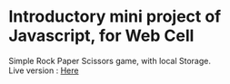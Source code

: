 # Introductory mini project of Javascript, for Web Cell

Simple Rock Paper Scissors game, with local Storage.  
Live version : [Here](https://slihatim.github.io/Rock-paper-scissors)